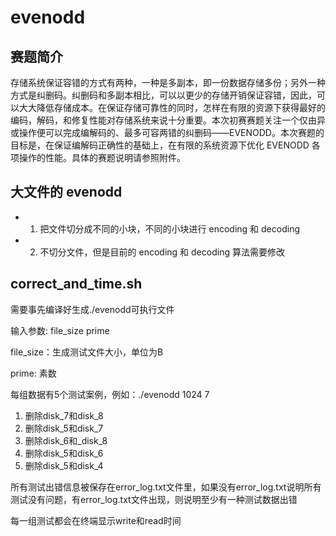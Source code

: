 # evenodd

## 赛题简介

存储系统保证容错的方式有两种，一种是多副本，即一份数据存储多份；另外一种方式是纠删码。纠删码和多副本相比，可以以更少的存储开销保证容错，因此，可以大大降低存储成本。在保证存储可靠性的同时，怎样在有限的资源下获得最好的编码，解码，和修复性能对存储系统来说十分重要。本次初赛赛题关注一个仅由异或操作便可以完成编解码的、最多可容两错的纠删码——EVENODD。本次赛题的目标是，在保证编解码正确性的基础上，在有限的系统资源下优化 EVENODD 各项操作的性能。具体的赛题说明请参照附件。


## 大文件的 evenodd

- 1. 把文件切分成不同的小块，不同的小块进行 encoding 和 decoding
- 2. 不切分文件，但是目前的 encoding 和 decoding 算法需要修改

## correct_and_time.sh
需要事先编译好生成./evenodd可执行文件

输入参数: file_size prime

file_size：生成测试文件大小，单位为B

prime: 素数

每组数据有5个测试案例，例如：./evenodd 1024 7
1. 删除disk_7和disk_8
2. 删除disk_5和disk_7
3. 删除disk_6和_disk_8
4. 删除disk_5和disk_6
5. 删除disk_5和disk_4

所有测试出错信息被保存在error_log.txt文件里，如果没有error_log.txt说明所有测试没有问题，有error_log.txt文件出现，则说明至少有一种测试数据出错

每一组测试都会在终端显示write和read时间